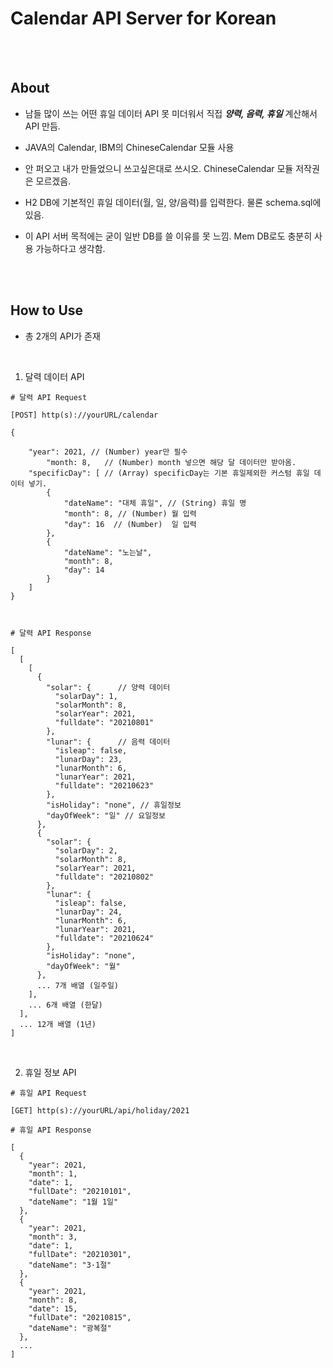 # Calendar API Server for Korean

<br/>
<br/>

## About
* 남들 많이 쓰는 어떤 휴일 데이터 API 못 미더워서 직접 ***양력, 음력, 휴일*** 계산해서 API 만듬.

* JAVA의 Calendar, IBM의 ChineseCalendar 모듈 사용

* 안 퍼오고 내가 만들었으니 쓰고싶은대로 쓰시오. ChineseCalendar 모듈 저작권은 모르겠음.


* H2 DB에 기본적인 휴일 데이터(월, 일, 양/음력)를 입력한다. 물론 schema.sql에 있음.

* 이 API 서버 목적에는 굳이 일반 DB를 쓸 이유를 못 느낌. Mem DB로도 충분히 사용 가능하다고 생각함.



<br/><br/>

## How to Use
- 총 2개의 API가 존재

<br/>

1. 달력 데이터 API

```
# 달력 API Request

[POST] http(s)://yourURL/calendar 

{
    
	"year": 2021, // (Number) year만 필수
    	"month: 8,   // (Number) month 넣으면 해당 달 데이터만 받아옴.
	"specificDay": [ // (Array) specificDay는 기본 휴일제외한 커스텀 휴일 데이터 넣기.
		{
			"dateName": "대체 휴일", // (String) 휴일 명
			"month": 8, // (Number) 월 입력
			"day": 16  // (Number)  일 입력
		},
		{
			"dateName": "노는날",
			"month": 8,
			"day": 14
		}
	]
}



# 달력 API Response

[
  [
    [
      {
        "solar": {      // 양력 데이터
          "solarDay": 1,
          "solarMonth": 8,
          "solarYear": 2021,
          "fulldate": "20210801"
        },
        "lunar": {      // 음력 데이터
          "isleap": false,
          "lunarDay": 23,
          "lunarMonth": 6,
          "lunarYear": 2021,
          "fulldate": "20210623"
        },
        "isHoliday": "none", // 휴일정보
        "dayOfWeek": "일" // 요일정보
      },
      {
        "solar": {
          "solarDay": 2,
          "solarMonth": 8,
          "solarYear": 2021,
          "fulldate": "20210802"
        },
        "lunar": {
          "isleap": false,
          "lunarDay": 24,
          "lunarMonth": 6,
          "lunarYear": 2021,
          "fulldate": "20210624"
        },
        "isHoliday": "none",
        "dayOfWeek": "월"
      },
      ... 7개 배열 (일주일)
    ],
    ... 6개 배열 (한달)
  ], 
  ... 12개 배열 (1년)
]

```

<br/>

2. 휴일 정보 API 

```
# 휴일 API Request

[GET] http(s)://yourURL/api/holiday/2021

# 휴일 API Response

[
  {
    "year": 2021,
    "month": 1,
    "date": 1,
    "fullDate": "20210101",
    "dateName": "1월 1일"
  },
  {
    "year": 2021,
    "month": 3,
    "date": 1,
    "fullDate": "20210301",
    "dateName": "3·1절"
  },
  {
    "year": 2021,
    "month": 8,
    "date": 15,
    "fullDate": "20210815",
    "dateName": "광복절"
  },
  ...
]

```
